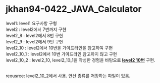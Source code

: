 # jkhan94-0422_JAVA_Calculator
level1: level1 요구사항 구형 <br>
level2 : level2에서 7번까지 구현<br>
level2_8 : level2에서 8번 구현<br>
level2_9 : level2에서 9번 구현<br>
level2_10 : level2에서 10번을 가이드라인을 참고하여 구현<br>
level2_10_1 : level2에서 10번 가이드라인 참고하지 않고 구현<br>
level2_10_2 : level2_10, level2_10_1을 작성한 경험을 바탕으로 <ins>**level2 10번**</ins> 구현.<br><br>

reousrce: level2_10_2에서 사용. 연산 종류를 저장하는 파일이 있음.

